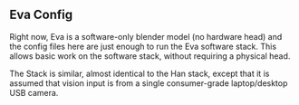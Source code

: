 
Eva Config
----------

Right now, Eva is a software-only blender model (no hardware head)
and the config files here are just enough to run the Eva software stack.
This allows basic work on the software stack, without requiring a physical
head.

The Stack is similar, almost identical to the Han stack, except that
it is assumed that vision input is from a single consumer-grade 
laptop/desktop USB camera.
